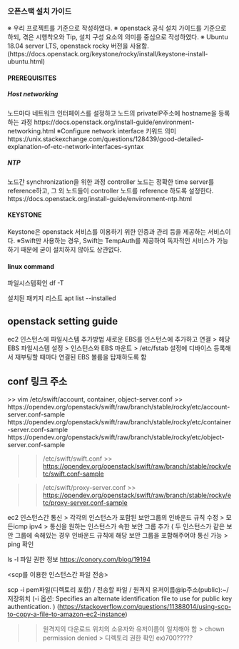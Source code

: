 <h3>오픈스택 설치 가이드</h3>  
※ 우리 프로젝트를 기준으로 작성하였다.  
※ openstack 공식 설치 가이드를 기준으로 하되, 겪은 시행착오와 Tip, 설치 구성 요소의 의미를 중심으로 작성하였다.  
※ Ubuntu 18.04 server LTS, openstack rocky 버전을 사용함.
(https://docs.openstack.org/keystone/rocky/install/keystone-install-ubuntu.html)    

<h4>PREREQUISITES</h4>
<h5>Host networking</h5>
노드마다 네트워크 인터페이스를 설정하고 노드의 privateIP주소에 hostname을 등록하는 과정
https://docs.openstack.org/install-guide/environment-networking.html
※Configure network interface 키워드 의미
https://unix.stackexchange.com/questions/128439/good-detailed-explanation-of-etc-network-interfaces-syntax

<h5>NTP</h5>
노드간 synchronization을 위한 과정
controller 노드는 정확한 time server를 reference하고, 
그 외 노드들이 controller 노드를 reference 하도록 설정한다.
https://docs.openstack.org/install-guide/environment-ntp.html





<h4>KEYSTONE</h4>  
Keystone은 openstack 서비스를 이용하기 위한 인증과 관리 등을 제공하는 서비스이다.  
※Swift만 사용하는 경우, Swift는 TempAuth를 제공하여 독자적인 서비스가 가능하기 때문에 굳이 설치하지 않아도 상관없다.  





<h4>linux command</h4>

파일시스템확인
df -T

설치된 패키지 리스트
apt list --installed


<h2>openstack setting guide</h2>
ec2 인스턴스에 파일시스템 추가방법
새로운 EBS를 인스턴스에 추가하고 연결 > 해당 EBS 파일시스템 설정 > 인스턴스와 EBS 마운트 > /etc/fstab 설정에 디바이스 등록해서 재부팅할 때마다 연결된 EBS 볼륨을 탑재하도록 함

<h2>conf 링크 주소</h2>
>> vim /etc/swift/account, container, object-server.conf >>
https://opendev.org/openstack/swift/raw/branch/stable/rocky/etc/account-server.conf-sample
https://opendev.org/openstack/swift/raw/branch/stable/rocky/etc/container-server.conf-sample
https://opendev.org/openstack/swift/raw/branch/stable/rocky/etc/object-server.conf-sample

>>  /etc/swift/swift.conf >> 
https://opendev.org/openstack/swift/raw/branch/stable/rocky/etc/swift.conf-sample

>> /etc/swift/proxy-server.conf >>
https://opendev.org/openstack/swift/raw/branch/stable/rocky/etc/proxy-server.conf-sample


ec2 인스턴스간 통신 > 각각의 인스턴스가 포함된 보안그룹의 인바운드 규칙 수정 > 모든icmp ipv4 > 통신을 원하는 인스턴스가 속한 보안 그룹 추가 ( 두 인스턴스가 같은 보안 그룹에 속해있는 경우 인바운드 규칙에 해당 보안 그룹을 포함해주어야 통신 가능 > ping 확인


ls -l 파일 권한 정보
https://conory.com/blog/19194

<scp를 이용한 인스턴스간 파일 전송>

scp -i pem파일(디렉토리 포함) / 전송할 파일 / 원격지 유저이름@ip주소(public):~/저장위치
(-i 옵션: Specifies an alternate identification file to use for public key authentication. )
(https://stackoverflow.com/questions/11388014/using-scp-to-copy-a-file-to-amazon-ec2-instance)

>>원격지의 다운로드 위치의 소유자와 유저이름이 일치해야 함 > chown 
>>permission denied > 디렉토리 권한 확인 ex)700?????

